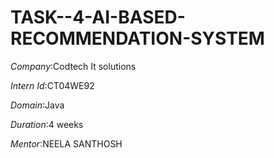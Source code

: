 # TASK--4-AI-BASED-RECOMMENDATION-SYSTEM

*Company*:Codtech It solutions

*Intern Id*:CT04WE92

*Domain*:Java

*Duration*:4 weeks

*Mentor*:NEELA SANTHOSH

